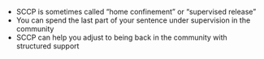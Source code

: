 - SCCP is sometimes called “home confinement” or “supervised release”
- You can spend the last part of your sentence under supervision in the community
- SCCP can help you adjust to being back in the community with structured support
